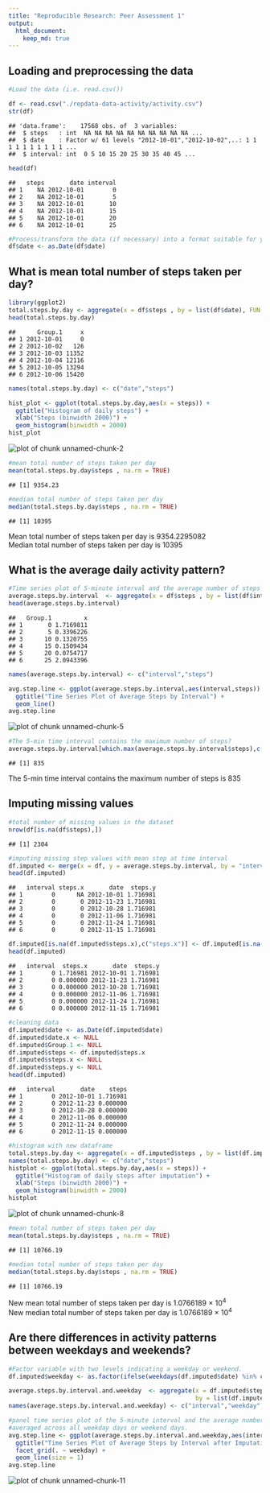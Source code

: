 ```yaml
---
title: "Reproducible Research: Peer Assessment 1"
output: 
  html_document:
    keep_md: true
---
```



## Loading and preprocessing the data

```r
#Load the data (i.e. read.csv())

df <- read.csv("./repdata-data-activity/activity.csv")
str(df)
```

```
## 'data.frame':	17568 obs. of  3 variables:
##  $ steps   : int  NA NA NA NA NA NA NA NA NA NA ...
##  $ date    : Factor w/ 61 levels "2012-10-01","2012-10-02",..: 1 1 1 1 1 1 1 1 1 1 ...
##  $ interval: int  0 5 10 15 20 25 30 35 40 45 ...
```

```r
head(df)
```

```
##   steps       date interval
## 1    NA 2012-10-01        0
## 2    NA 2012-10-01        5
## 3    NA 2012-10-01       10
## 4    NA 2012-10-01       15
## 5    NA 2012-10-01       20
## 6    NA 2012-10-01       25
```

```r
#Process/transform the data (if necessary) into a format suitable for your analysis
df$date <- as.Date(df$date)
```

## What is mean total number of steps taken per day?

```r
library(ggplot2)
total.steps.by.day <- aggregate(x = df$steps , by = list(df$date), FUN = sum ,na.rm=TRUE)
head(total.steps.by.day)
```

```
##      Group.1     x
## 1 2012-10-01     0
## 2 2012-10-02   126
## 3 2012-10-03 11352
## 4 2012-10-04 12116
## 5 2012-10-05 13294
## 6 2012-10-06 15420
```

```r
names(total.steps.by.day) <- c("date","steps")

hist_plot <- ggplot(total.steps.by.day,aes(x = steps)) +
  ggtitle("Histogram of daily steps") +
  xlab("Steps (binwidth 2000)") +
  geom_histogram(binwidth = 2000)
hist_plot
```

![plot of chunk unnamed-chunk-2](figure/unnamed-chunk-2-1.png) 


```r
#mean total number of steps taken per day
mean(total.steps.by.day$steps , na.rm = TRUE)
```

```
## [1] 9354.23
```

```r
#median total number of steps taken per day
median(total.steps.by.day$steps , na.rm = TRUE)
```

```
## [1] 10395
```


Mean total number of steps taken per day is 9354.2295082 <br>
Median total number of steps taken per day is 10395

## What is the average daily activity pattern?

```r
#Time series plot of 5-minute interval and the average number of steps taken, averaged across all days
average.steps.by.interval  <- aggregate(x = df$steps , by = list(df$interval), FUN = mean ,na.rm=TRUE)
head(average.steps.by.interval)
```

```
##   Group.1         x
## 1       0 1.7169811
## 2       5 0.3396226
## 3      10 0.1320755
## 4      15 0.1509434
## 5      20 0.0754717
## 6      25 2.0943396
```

```r
names(average.steps.by.interval) <- c("interval","steps")

avg.step.line <- ggplot(average.steps.by.interval,aes(interval,steps)) +
  ggtitle("Time Series Plot of Average Steps by Interval") +
  geom_line()
avg.step.line  
```

![plot of chunk unnamed-chunk-5](figure/unnamed-chunk-5-1.png) 


```r
#The 5-min time interval contains the maximum number of steps?
average.steps.by.interval[which.max(average.steps.by.interval$steps),c("interval")]
```

```
## [1] 835
```



The 5-min time interval contains the maximum number of steps is 835

## Imputing missing values

```r
#total number of missing values in the dataset
nrow(df[is.na(df$steps),])
```

```
## [1] 2304
```

```r
#imputing missing step values with mean step at time interval
df.imputed <- merge(x = df, y = average.steps.by.interval, by = "interval", all.x = TRUE)
head(df.imputed)
```

```
##   interval steps.x       date  steps.y
## 1        0      NA 2012-10-01 1.716981
## 2        0       0 2012-11-23 1.716981
## 3        0       0 2012-10-28 1.716981
## 4        0       0 2012-11-06 1.716981
## 5        0       0 2012-11-24 1.716981
## 6        0       0 2012-11-15 1.716981
```

```r
df.imputed[is.na(df.imputed$steps.x),c("steps.x")] <- df.imputed[is.na(df.imputed$steps.x),c("steps.y")]
head(df.imputed)
```

```
##   interval  steps.x       date  steps.y
## 1        0 1.716981 2012-10-01 1.716981
## 2        0 0.000000 2012-11-23 1.716981
## 3        0 0.000000 2012-10-28 1.716981
## 4        0 0.000000 2012-11-06 1.716981
## 5        0 0.000000 2012-11-24 1.716981
## 6        0 0.000000 2012-11-15 1.716981
```

```r
#cleaning data
df.imputed$date <- as.Date(df.imputed$date)
df.imputed$date.x <- NULL
df.imputed$Group.1 <- NULL
df.imputed$steps <- df.imputed$steps.x
df.imputed$steps.x <- NULL
df.imputed$steps.y <- NULL
head(df.imputed)
```

```
##   interval       date    steps
## 1        0 2012-10-01 1.716981
## 2        0 2012-11-23 0.000000
## 3        0 2012-10-28 0.000000
## 4        0 2012-11-06 0.000000
## 5        0 2012-11-24 0.000000
## 6        0 2012-11-15 0.000000
```

```r
#histogram with new dataframe
total.steps.by.day <- aggregate(x = df.imputed$steps , by = list(df.imputed$date), FUN = sum ,na.rm=TRUE)
names(total.steps.by.day) <- c("date","steps")
histplot <- ggplot(total.steps.by.day,aes(x = steps)) +
  ggtitle("Histogram of daily steps after imputation") +
  xlab("Steps (binwidth 2000)") +
  geom_histogram(binwidth = 2000)
histplot
```

![plot of chunk unnamed-chunk-8](figure/unnamed-chunk-8-1.png) 


```r
#mean total number of steps taken per day
mean(total.steps.by.day$steps , na.rm = TRUE)
```

```
## [1] 10766.19
```

```r
#median total number of steps taken per day
median(total.steps.by.day$steps , na.rm = TRUE)
```

```
## [1] 10766.19
```



New mean total number of steps taken per day is 1.0766189 &times; 10<sup>4</sup>  <br>
New median total number of steps taken per day is 1.0766189 &times; 10<sup>4</sup>

## Are there differences in activity patterns between weekdays and weekends?

```r
#Factor variable with two levels indicating a weekday or weekend.
df.imputed$weekday <- as.factor(ifelse(weekdays(df.imputed$date) %in% c("Saturday","Sunday"), "Weekend", "Weekday")) 

average.steps.by.interval.and.weekday  <- aggregate(x = df.imputed$steps , 
                                                    by = list(df.imputed$interval,df.imputed$weekday), FUN = mean ,na.rm=TRUE)
names(average.steps.by.interval.and.weekday) <- c("interval","weekday","steps")

#panel time series plot of the 5-minute interval and the average number of steps taken 
#averaged across all weekday days or weekend days.
avg.step.line <- ggplot(average.steps.by.interval.and.weekday,aes(interval,steps)) +
  ggtitle("Time Series Plot of Average Steps by Interval after Imputation") +
  facet_grid(. ~ weekday) +
  geom_line(size = 1)
avg.step.line  
```

![plot of chunk unnamed-chunk-11](figure/unnamed-chunk-11-1.png) 

